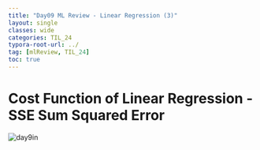 ```yaml
---
title: "Day09 ML Review - Linear Regression (3)"
layout: single
classes: wide
categories: TIL_24
typora-root-url: ../
tag: [mlReview, TIL_24]
toc: true
---
```


# Cost Function of Linear Regression - SSE Sum Squared Error

<img src="/blog/images/2024-05-24-TIL24_Day9/A8481ABF-865B-425D-8C92-0DCA2B38DD2F.jpeg" alt="day9in">



